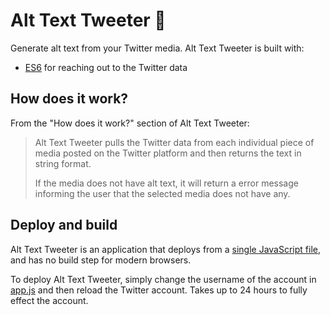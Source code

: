 # Alt Text Tweeter 🎹

Generate alt text from your Twitter media. Alt Text Tweeter is built with:

- [ES6](http://es6-features.org/#Constants) for reaching out to the Twitter data

## How does it work?

From the "How does it work?" section of Alt Text Tweeter:

>Alt Text Tweeter pulls the Twitter data from each individual piece of media posted on the Twitter platform and then returns the text in string format.
>
>If the media does not have alt text, it will return a error message informing the user that the selected media does not have any.

## Deploy and build

Alt Text Tweeter is an application that deploys from a [single JavaScript file](app.js), and has no build step for modern browsers.

To deploy Alt Text Tweeter, simply change the username of the account in [app.js](app.js) and then reload the Twitter account. Takes up to 24 hours to fully effect the account.
